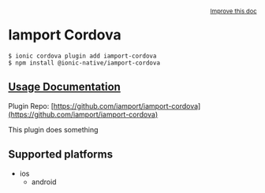 <a style="float:right;font-size:12px;" href="http://github.com/ionic-team/ionic-native/edit/master/src/@ionic-native/plugins/iamport-cordova/index.ts#L60">
  Improve this doc
</a>

# Iamport Cordova

```
$ ionic cordova plugin add iamport-cordova
$ npm install @ionic-native/iamport-cordova
```

## [Usage Documentation](https://ionicframework.com/docs/native/iamport-cordova/)

Plugin Repo: [https://github.com/iamport/iamport-cordova](https://github.com/iamport/iamport-cordova)

This plugin does something

## Supported platforms

- ios
  - android
  


